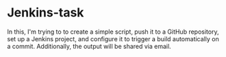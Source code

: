 # Jenkins-task
In this, I'm trying to to create a simple script, push it to a GitHub repository, set up a Jenkins project, and configure it to trigger a build automatically on a commit. Additionally, the output will be shared via email.
